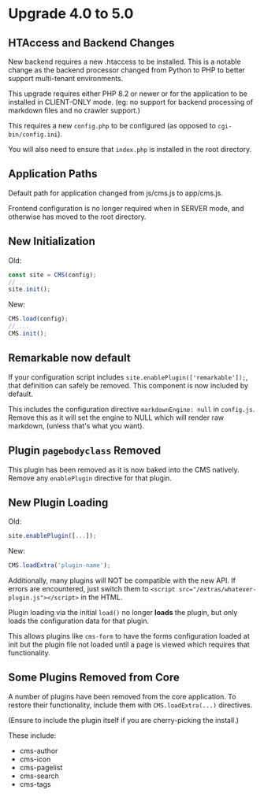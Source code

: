 # Upgrade 4.0 to 5.0

## HTAccess and Backend Changes

New backend requires a new .htaccess to be installed.
This is a notable change as the backend processor changed from Python to PHP
to better support multi-tenant environments.

This upgrade requires either PHP 8.2 or newer or for the application
to be installed in CLIENT-ONLY mode.
(eg: no support for backend processing of markdown files and no crawler support.)

This requires a new `config.php` to be configured (as opposed to `cgi-bin/config.ini`).

You will also need to ensure that `index.php` is installed in the root directory.


## Application Paths

Default path for application changed from js/cms.js to app/cms.js.

Frontend configuration is no longer required when in SERVER mode, and otherwise has moved
to the root directory.


## New Initialization

Old:

```javascript
const site = CMS(config);
// ...
site.init();
```

New:

```javascript
CMS.load(config);
// ...
CMS.init();
```


## Remarkable now default

If your configuration script includes `site.enablePlugin(['remarkable']);`, that
definition can safely be removed.  This component is now included by default.

This includes the configuration directive `markdownEngine: null` in `config.js`.
Remove this as it will set the engine to NULL which will render raw markdown,
(unless that's what you want).


## Plugin `pagebodyclass` Removed

This plugin has been removed as it is now baked into the CMS natively.
Remove any `enablePlugin` directive for that plugin.


## New Plugin Loading

Old:

```javascript
site.enablePlugin([...]);
```

New:

```javascript
CMS.loadExtra('plugin-name');
```

Additionally, many plugins will NOT be compatible with the new API.
If errors are encountered, just switch them to 
`<script src="/extras/whatever-plugin.js"></script>` in the HTML.

Plugin loading via the initial `load()` no longer **loads** the plugin,
but only loads the configuration data for that plugin.

This allows plugins like `cms-form` to have the forms configuration loaded at init
but the plugin file not loaded until a page is viewed which requires that functionality.


## Some Plugins Removed from Core

A number of plugins have been removed from the core application.
To restore their functionality, include them with `CMS.loadExtra(...)` directives.

(Ensure to include the plugin itself if you are cherry-picking the install.)

These include:

* cms-author
* cms-icon
* cms-pagelist
* cms-search
* cms-tags
